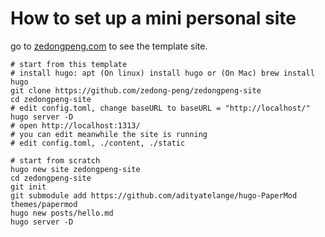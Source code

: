 # How to set up a mini personal site 

go to [zedongpeng.com](https://zedongpeng.com) to see the template site.

```
# start from this template
# install hugo: apt (On linux) install hugo or (On Mac) brew install hugo
git clone https://github.com/zedong-peng/zedongpeng-site
cd zedongpeng-site
# edit config.toml, change baseURL to baseURL = "http://localhost/"
hugo server -D
# open http://localhost:1313/ 
# you can edit meanwhile the site is running 
# edit config.toml, ./content, ./static
```

```
# start from scratch
hugo new site zedongpeng-site
cd zedongpeng-site
git init
git submodule add https://github.com/adityatelange/hugo-PaperMod themes/papermod
hugo new posts/hello.md
hugo server -D
```